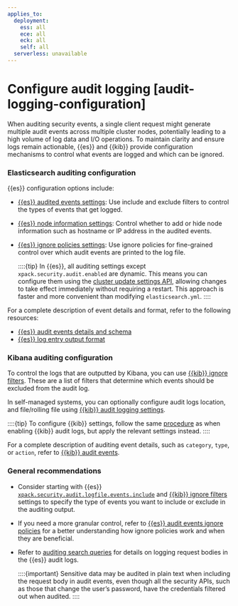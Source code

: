 ```yaml
---
applies_to:
  deployment:
    ess: all
    ece: all
    eck: all
    self: all
  serverless: unavailable
---
```


# Configure audit logging [audit-logging-configuration]

When auditing security events, a single client request might generate multiple audit events across multiple cluster nodes, potentially leading to a high volume of log data and I/O operations. To maintain clarity and ensure logs remain actionable, {{es}} and {{kib}} provide configuration mechanisms to control what events are logged and which can be ignored.

### Elasticsearch auditing configuration

{{es}} configuration options include:

  * [{{es}} audited events settings](elasticsearch://reference/elasticsearch/configuration-reference/auding-settings.md#event-audit-settings): Use include and exclude filters to control the types of events that get logged.
  * [{{es}} node information settings](elasticsearch://reference/elasticsearch/configuration-reference/auding-settings.md#node-audit-settings): Control whether to add or hide node information such as hostname or IP address in the audited events.
  * [{{es}} ignore policies settings](elasticsearch://reference/elasticsearch/configuration-reference/auding-settings.md#audit-event-ignore-policies): Use ignore policies for fine-grained control over which audit events are printed to the log file.

    ::::{tip}
    In {{es}}, all auditing settings except `xpack.security.audit.enabled` are dynamic. This means you can configure them using the [cluster update settings API](https://www.elastic.co/docs/api/doc/elasticsearch/operation/operation-cluster-put-settings), allowing changes to take effect immediately without requiring a restart. This approach is faster and more convenient than modifying `elasticsearch.yml`.
    ::::

For a complete description of event details and format, refer to the following resources:
  * [{{es}} audit events details and schema](elasticsearch://reference/elasticsearch/elasticsearch-audit-events.md)
  * [{{es}} log entry output format](/deploy-manage/monitor/logging-configuration/logfile-audit-output.md#audit-log-entry-format)

### Kibana auditing configuration

To control the logs that are outputted by Kibana, you can use [{{kib}} ignore filters](asciidocalypse://docs/kibana/docs/reference/configuration-reference/security-settings.md#audit-logging-ignore-filters). These are a list of filters that determine which events should be excluded from the audit log.

In self-managed systems, you can optionally configure audit logs location, and file/rolling file using [{{kib}} audit logging settings](asciidocalypse://docs/kibana/docs/reference/configuration-reference/security-settings.md#audit-logging-settings).


::::{tip}
To configure {{kib}} settings, follow the same [procedure](./enabling-audit-logs.md#enable-audit-logging-procedure) as when enabling {{kib}} audit logs, but apply the relevant settings instead.
::::

For a complete description of auditing event details, such as `category`, `type`, or `action`, refer to [{{kib}} audit events](asciidocalypse://docs/kibana/docs/reference/kibana-audit-events.md).

### General recommendations

* Consider starting with {{es}} [`xpack.security.audit.logfile.events.include`](elasticsearch://reference/elasticsearch/configuration-reference/auding-settings.md#xpack-sa-lf-events-include) and [{{kib}} ignore filters](asciidocalypse://docs/kibana/docs/reference/configuration-reference/security-settings.md#audit-logging-ignore-filters) settings to specify the type of events you want to include or exclude in the auditing output.

* If you need a more granular control, refer to [{{es}} audit events ignore policies](./logfile-audit-events-ignore-policies.md) for a better understanding how ignore policies work and when they are beneficial.

* Refer to [auditing search queries](./auditing-search-queries.md) for details on logging request bodies in the {{es}} audit logs.

  ::::{important}
  Sensitive data may be audited in plain text when including the request body in audit events, even though all the security APIs, such as those that change the user’s password, have the credentials filtered out when audited.
  ::::
